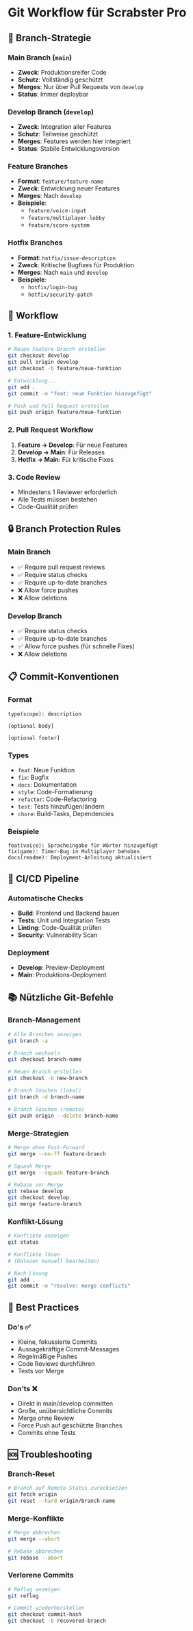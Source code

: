 # Git Workflow für Scrabster Pro

## 🌳 Branch-Strategie

### Main Branch (`main`)

- **Zweck**: Produktionsreifer Code
- **Schutz**: Vollständig geschützt
- **Merges**: Nur über Pull Requests von `develop`
- **Status**: Immer deploybar

### Develop Branch (`develop`)

- **Zweck**: Integration aller Features
- **Schutz**: Teilweise geschützt
- **Merges**: Features werden hier integriert
- **Status**: Stabile Entwicklungsversion

### Feature Branches

- **Format**: `feature/feature-name`
- **Zweck**: Entwicklung neuer Features
- **Merges**: Nach `develop`
- **Beispiele**:
  - `feature/voice-input`
  - `feature/multiplayer-lobby`
  - `feature/score-system`

### Hotfix Branches

- **Format**: `hotfix/issue-description`
- **Zweck**: Kritische Bugfixes für Produktion
- **Merges**: Nach `main` und `develop`
- **Beispiele**:
  - `hotfix/login-bug`
  - `hotfix/security-patch`

## 🚀 Workflow

### 1. Feature-Entwicklung

```bash
# Neuen Feature-Branch erstellen
git checkout develop
git pull origin develop
git checkout -b feature/neue-funktion

# Entwicklung...
git add .
git commit -m "feat: neue Funktion hinzugefügt"

# Push und Pull Request erstellen
git push origin feature/neue-funktion
```

### 2. Pull Request Workflow

1. **Feature → Develop**: Für neue Features
2. **Develop → Main**: Für Releases
3. **Hotfix → Main**: Für kritische Fixes

### 3. Code Review

- Mindestens 1 Reviewer erforderlich
- Alle Tests müssen bestehen
- Code-Qualität prüfen

## 🔒 Branch Protection Rules

### Main Branch

- ✅ Require pull request reviews
- ✅ Require status checks
- ✅ Require up-to-date branches
- ❌ Allow force pushes
- ❌ Allow deletions

### Develop Branch

- ✅ Require status checks
- ✅ Require up-to-date branches
- ✅ Allow force pushes (für schnelle Fixes)
- ❌ Allow deletions

## 📋 Commit-Konventionen

### Format

```
type(scope): description

[optional body]

[optional footer]
```

### Types

- `feat`: Neue Funktion
- `fix`: Bugfix
- `docs`: Dokumentation
- `style`: Code-Formatierung
- `refactor`: Code-Refactoring
- `test`: Tests hinzufügen/ändern
- `chore`: Build-Tasks, Dependencies

### Beispiele

```
feat(voice): Spracheingabe für Wörter hinzugefügt
fix(game): Timer-Bug in Multiplayer behoben
docs(readme): Deployment-Anleitung aktualisiert
```

## 🧪 CI/CD Pipeline

### Automatische Checks

- **Build**: Frontend und Backend bauen
- **Tests**: Unit und Integration Tests
- **Linting**: Code-Qualität prüfen
- **Security**: Vulnerability Scan

### Deployment

- **Develop**: Preview-Deployment
- **Main**: Produktions-Deployment

## 📚 Nützliche Git-Befehle

### Branch-Management

```bash
# Alle Branches anzeigen
git branch -a

# Branch wechseln
git checkout branch-name

# Neuen Branch erstellen
git checkout -b new-branch

# Branch löschen (lokal)
git branch -d branch-name

# Branch löschen (remote)
git push origin --delete branch-name
```

### Merge-Strategien

```bash
# Merge ohne Fast-Forward
git merge --no-ff feature-branch

# Squash Merge
git merge --squash feature-branch

# Rebase vor Merge
git rebase develop
git checkout develop
git merge feature-branch
```

### Konflikt-Lösung

```bash
# Konflikte anzeigen
git status

# Konflikte lösen
# (Dateien manuell bearbeiten)

# Nach Lösung
git add .
git commit -m "resolve: merge conflicts"
```

## 🎯 Best Practices

### Do's ✅

- Kleine, fokussierte Commits
- Aussagekräftige Commit-Messages
- Regelmäßige Pushes
- Code Reviews durchführen
- Tests vor Merge

### Don'ts ❌

- Direkt in main/develop committen
- Große, unübersichtliche Commits
- Merge ohne Review
- Force Push auf geschützte Branches
- Commits ohne Tests

## 🆘 Troubleshooting

### Branch-Reset

```bash
# Branch auf Remote-Status zurücksetzen
git fetch origin
git reset --hard origin/branch-name
```

### Merge-Konflikte

```bash
# Merge abbrechen
git merge --abort

# Rebase abbrechen
git rebase --abort
```

### Verlorene Commits

```bash
# Reflog anzeigen
git reflog

# Commit wiederherstellen
git checkout commit-hash
git checkout -b recovered-branch
```
